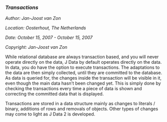 ﻿### ***Transactions***
*Author: Jan-Joost van Zon*

*Location: Oosterhout, The Netherlands*

*Date: October 15, 2007 - October 15, 2007*

*Copyright: Jan-Joost van Zon*

While relational database are always transaction based, and you will never operate directly on the data, J Data by default operates directly on the data. In data, you do have the option to execute transactions. The adaptations to the data are then simply collected, until they are committed to the database. As data is queried for, the changes inside the transaction will be visible in it, even though the main data hasn’t been changed yet. This is simply done by checking the transactions every time a piece of data is shown and correcting the committed data that is displayed.

Transactions are stored in a data structure mainly as changes to literals / binary, additions of rows and removals of objects. Other types of changes may come to light as J Data 2 is developed.

